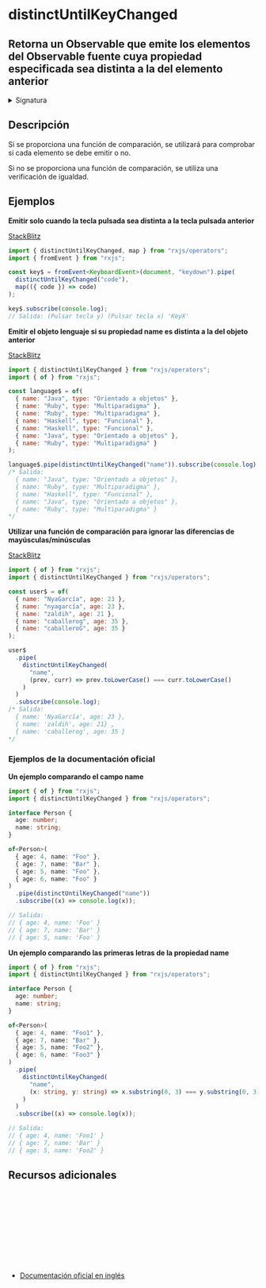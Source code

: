# distinctUntilKeyChanged

<h2 class="subtitle"> Retorna un Observable que emite los elementos del Observable fuente cuya propiedad especificada sea distinta a la del elemento anterior
</h2>

<details>
<summary>Signatura</summary>

### Firma

`distinctUntilKeyChanged<T, K extends keyof T>(key: K, compare?: (x: T[K], y: T[K]) => boolean): MonoTypeOperatorFunction<T>`

### Parámetros

<table>
<tr><td>key</td><td>Clave de la propiedad del objeto que se desea comparar.</td></tr>
<tr><td>compare</td><td>Opcional. El valor por defecto es <code>undefined</code>.
Función de comparación opcional que se utiliza para comprobar si un elemento es distinto al elemento anterior.</td></tr>

</table>

### Retorna

`MonoTypeOperatorFunction<T>`: Un Observable que emite elementos del Observable fuente si la propiedad especificada es distinta a la del elemento anterior.

</details>

## Descripción

Si se proporciona una función de comparación, se utilizará para comprobar si cada elemento se debe emitir o no.

Si no se proporciona una función de comparación, se utiliza una verificación de igualdad.

## Ejemplos

**Emitir solo cuando la tecla pulsada sea distinta a la tecla pulsada anterior**

<a target="_blank" href="https://stackblitz.com/edit/rxjs-distinctuntilkeychanged-1?file=index.ts">StackBlitz</a>

```typescript
import { distinctUntilKeyChanged, map } from "rxjs/operators";
import { fromEvent } from "rxjs";

const key$ = fromEvent<KeyboardEvent>(document, "keydown").pipe(
  distinctUntilKeyChanged("code"),
  map(({ code }) => code)
);

key$.subscribe(console.log);
// Salida: (Pulsar tecla y) (Pulsar tecla x) 'KeyX'
```

**Emitir el objeto lenguaje si su propiedad name es distinta a la del objeto anterior**

<a target="_blank" href="https://stackblitz.com/edit/rxjs-distinctuntilkeychanged-2?file=index.ts">StackBlitz</a>

```javascript
import { distinctUntilKeyChanged } from "rxjs/operators";
import { of } from "rxjs";

const language$ = of(
  { name: "Java", type: "Orientado a objetos" },
  { name: "Ruby", type: "Multiparadigma" },
  { name: "Ruby", type: "Multiparadigma" },
  { name: "Haskell", type: "Funcional" },
  { name: "Haskell", type: "Funcional" },
  { name: "Java", type: "Orientado a objetos" },
  { name: "Ruby", type: "Multiparadigma" }
);

language$.pipe(distinctUntilKeyChanged("name")).subscribe(console.log);
/* Salida:
  { name: "Java", type: "Orientado a objetos" },
  { name: "Ruby", type: "Multiparadigma" },
  { name: "Haskell", type: "Funcional" },
  { name: "Java", type: "Orientado a objetos" },
  { name: "Ruby", type: "Multiparadigma" }
*/
```

**Utilizar una función de comparación para ignorar las diferencias de mayúsculas/minúsculas**

<a target="_blank" href="https://stackblitz.com/edit/rxjs-distinctuntilkeychanged-3?file=index.ts">StackBlitz</a>

```javascript
import { of } from "rxjs";
import { distinctUntilKeyChanged } from "rxjs/operators";

const user$ = of(
  { name: "NyaGarcía", age: 23 },
  { name: "nyagarcía", age: 23 },
  { name: "zaldih", age: 21 },
  { name: "caballerog", age: 35 },
  { name: "caballeroG", age: 35 }
);

user$
  .pipe(
    distinctUntilKeyChanged(
      "name",
      (prev, curr) => prev.toLowerCase() === curr.toLowerCase()
    )
  )
  .subscribe(console.log);
/* Salida: 
  { name: 'NyaGarcía', age: 23 }, 
  { name: 'zaldih', age: 21} , 
  { name: 'caballerog', age: 35 }
*/
```

### Ejemplos de la documentación oficial

**Un ejemplo comparando el campo name**

```typescript
import { of } from "rxjs";
import { distinctUntilKeyChanged } from "rxjs/operators";

interface Person {
  age: number;
  name: string;
}

of<Person>(
  { age: 4, name: "Foo" },
  { age: 7, name: "Bar" },
  { age: 5, name: "Foo" },
  { age: 6, name: "Foo" }
)
  .pipe(distinctUntilKeyChanged("name"))
  .subscribe((x) => console.log(x));

// Salida:
// { age: 4, name: 'Foo' }
// { age: 7, name: 'Bar' }
// { age: 5, name: 'Foo' }
```

**Un ejemplo comparando las primeras letras de la propiedad name**

```typescript
import { of } from "rxjs";
import { distinctUntilKeyChanged } from "rxjs/operators";

interface Person {
  age: number;
  name: string;
}

of<Person>(
  { age: 4, name: "Foo1" },
  { age: 7, name: "Bar" },
  { age: 5, name: "Foo2" },
  { age: 6, name: "Foo3" }
)
  .pipe(
    distinctUntilKeyChanged(
      "name",
      (x: string, y: string) => x.substring(0, 3) === y.substring(0, 3)
    )
  )
  .subscribe((x) => console.log(x));

// Salida:
// { age: 4, name: 'Foo1' }
// { age: 7, name: 'Bar' }
// { age: 5, name: 'Foo2' }
```

<div class="additional-section">

## Recursos adicionales

<a target="_blank" href="https://github.com/ReactiveX/rxjs/blob/master/src/internal/operators/distinctUntilKeyChanged.ts">
<svg>
  <use xlink:href="/assets/icons/source.svg#source-code"></use>
</svg>
</a>
</div>

- <a target="_blank" href="https://rxjs.dev/api/operators/distinctUntilKeyChanged">Documentación oficial en inglés</a>

